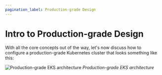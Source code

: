 ```yaml
---
pagination_label: Production-grade Design
---
```


# Intro to Production-grade Design

With all the core concepts out of the way, let's now discuss how to configure a production-grade Kubernetes cluster
that looks something like this:

![Production-grade EKS architecture](/img/guides/build-it-yourself/kubernetes-cluster/eks-architecture.png)
_Production-grade EKS architecture_
